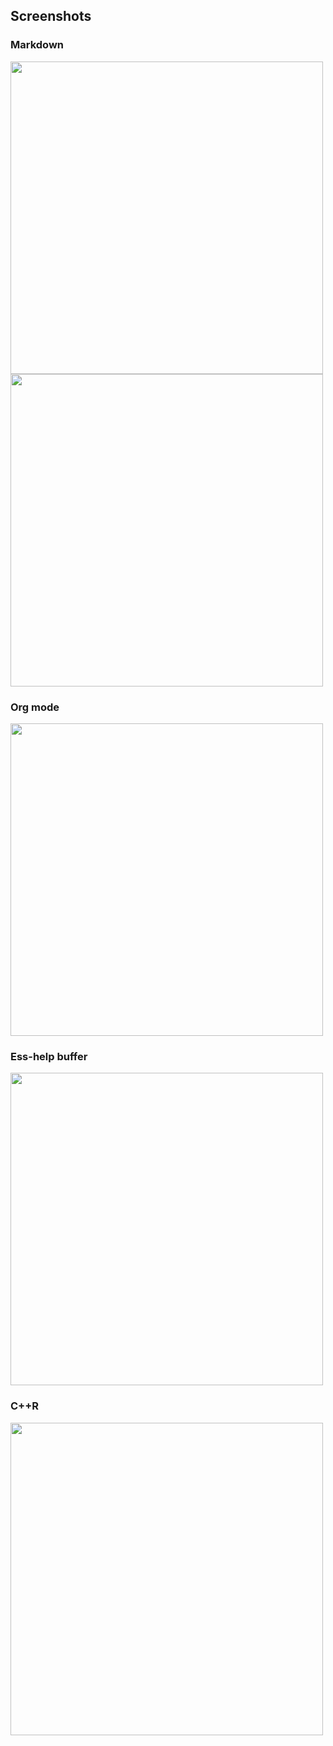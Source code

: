 
## Screenshots

### Markdown

<img src="../img/Rmd.png" width="500px"/>

<img src="../img/rapport.png" width="500px"/>

### Org mode

<img src="../img/org.png" width="500px"/>

### Ess-help buffer

<img src="../img/ess-help.png" width="500px"/>

### C++R
<img src="../img/cppR.png" width="500px"/>


